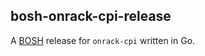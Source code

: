 ## bosh-onrack-cpi-release

A [BOSH](https://github.com/cloudfoundry/bosh) release for `onrack-cpi` written in Go.
